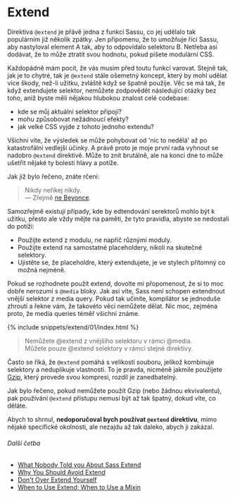 
# Extend

Direktiva `@extend` je přávě jedna z funkcí Sassu, co jej udělalo tak populárním již několik zpátky. Jen připomenu, že to umožňuje říci Sassu, aby nastyloval element A tak, aby to odpovídalo selektoru B. Netřeba asi dodávat, že to může ztratit svou hodnotu, pokud píšete modulární CSS.

Každopádně mám pocit, že vás musím před toutu funkcí varovat. Stejně tak, jak je to chytré, tak je `@extend` stále ošemetný koncept, který by mohl udělat více škody, než-li užitku, zvláště když se špatně použije. Věc se má tak, že když extendujete selektor, nemůžete zodpovědět následující otázky bez toho, aniž byste měli nějakou hlubokou znalost celé codebase:

* kde se můj aktuální selektor připojí?
* mohu způsobovat nežádnoucí efekty?
* jak velké CSS vyjde z tohoto jednoho extendu?

Všichni víte, že výsledek se může pohybovat od 'nic to nedělá' až po katastrofální vedlejší účinky. A právě proto je moje první rada vyhnout se nadobro `@extend` direktivě. Může to znít brutálně, ale na konci dne to může ušetřit nějaké ty bolesti hlavy a potíže. 

Jak již bylo řečeno, znáte rčení:

> Nikdy neříkej nikdy.<br>
> &mdash; Zřejmě [ne Beyonce](https://github.com/HugoGiraudel/sass-guidelines/issues/31#issuecomment-69112419).

Samozřejmě existují případy, kde by edtendování serektorů mohlo být k užitku, přesto ale vždy mějte na paměti, že tyto pravidla, abyste se nedostali do potíží:

* Použijte extend z modulu, ne napříč různými moduly.
* Použijte extend na samostatné placeholdery, nikoli na skutečné selektory.
* Ujistěte se, že placeholdre, který extendujete, je ve stylech přítomný co možná nejméně.

Pokud se rozhodnete použít extend, dovolte mi přopomenout, že si to moc dobře nerozumí s `@media` bloky. Jak asi víte, Sass není schopen extendnout vnější selektor z media query. Pokud tak učiníte, kompilátor se jednoduše zhroutí a řekne vám, že takovéto věci nemůžete dělat. Nic moc, zejména proto, že media queries téměř všichni známe.

{% include snippets/extend/01/index.html %}

> Nemůžete @extend z vnějšího selektoru v rámci @media.<br>
> Můžete pouze @extend selektory v rámci stejné direktivy.

<div class="note">
  <p>Často se říká, že <code>@extend</code> pomáhá s velikostí souboru, jelikož kombinuje selektory a neduplikuje vlastnosti. To je pravda, nicméně jakmile použijete <a href="http://en.wikipedia.org/wiki/Gzip">Gzip</a>, který provede svou kompresi, rozdíl je zanedbatelný.</p>
  <p>Jak bylo řečeno, pokud nemůžete použít Gzip (nebo žádnou ekvivalentu), pak používání <code>@extend</code> přístupu nemusí být až tak špatný, dokud víte, co děláte.</p>
</div>

Abych to shrnul, **nedoporučoval bych používat `@extend` direktivu**, mimo nějaké specifické okolnosti, ale nezajdu až tak daleko, abych ji zakázal.

###### Další četba

* [What Nobody Told you About Sass Extend](http://www.sitepoint.com/sass-extend-nobody-told-you/)
* [Why You Should Avoid Extend](http://www.sitepoint.com/avoid-sass-extend/)
* [Don't Over Extend Yourself](http://pressupinc.com/blog/2014/11/dont-overextend-yourself-in-sass/)
* [When to Use Extend; When to Use a Mixin](http://csswizardry.com/2014/11/when-to-use-extend-when-to-use-a-mixin/)
